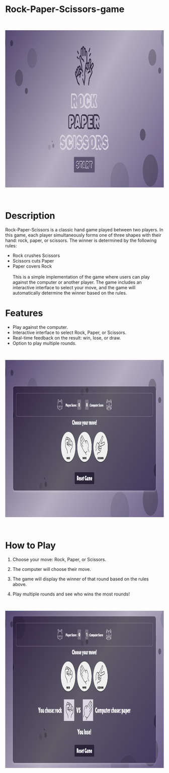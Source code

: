 # Rock-Paper-Scissors-game

<br>
<p align=center>
<img src="https://github.com/nchynacha/Rock-Paper-Scissors-game/blob/main/assets/images/home-page.png" alt="photo gallery" width="900" height="500">
</p>
<br>

# Description
Rock-Paper-Scissors is a classic hand game played between two players. In this game, each player simultaneously forms one of three shapes with their hand: rock, paper, or scissors. The winner is determined by the following rules:

- Rock crushes Scissors
- Scissors cuts Paper
- Paper covers Rock
  <br><br>
This is a simple implementation of the game where users can play against the computer or another player. The game includes an interactive interface to select your move, and the game will automatically determine the winner based on the rules.

# Features
- Play against the computer.
- Interactive interface to select Rock, Paper, or Scissors.
- Real-time feedback on the result: win, lose, or draw.
- Option to play multiple rounds.

<br>
<p align=center>
<img src="https://github.com/nchynacha/Rock-Paper-Scissors-game/blob/main/assets/images/game-play.png" alt="photo gallery" width="900" height="500">
</p>
<br>
  
# How to Play
1. Choose your move: Rock, Paper, or Scissors.
2. The computer  will choose their move.
3. The game will display the winner of that round based on the rules above.
4. Play multiple rounds and see who wins the most rounds!

   <br>
<p align=center>
<img src="https://github.com/nchynacha/Rock-Paper-Scissors-game/blob/main/assets/images/result.png" alt="photo gallery" width="900" height="500">
</p>
<br>
